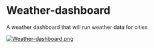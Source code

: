 # Weather-dashboard

A weather dashboard that will run weather data for cities

[![Weather-dashboard.png](https://i.postimg.cc/NfJx5fVF/Weather-dashboard.png)](https://postimg.cc/BXFFzsJf)
